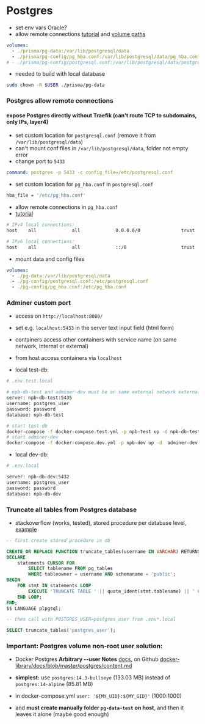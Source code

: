 # Postgres

- set env vars Oracle?
- allow remote connections [tutorial](https://docs.cloudera.com/HDPDocuments/HDF3/HDF-3.5.2/installing-hdf/content/configure_postgres_to_allow_remote_connections.html) and [volume paths](https://stackoverflow.com/questions/67172400/how-to-launch-a-postgres-docker-container-with-valid-initial-setting)

```yml
volumes:
  - ./prisma/pg-data:/var/lib/postgresql/data
  - ./prisma/pg-config/pg_hba.conf:/var/lib/postgresql/data/pg_hba.conf
# - ./prisma/pg-config/postgresql.conf:/var/lib/postgresql/data/postgresql.conf
```

- needed to build with local database

```bash
sudo chown -R $USER ./prisma/pg-data
```

### Postgres allow remote connections

#### expose Postgres directly without Traefik (can't route TCP to subdomains, only IPs, layer4)

- set custom location for `postgresql.conf` (remove it from `/var/lib/postgresql/data`)
- can't mount conf files in `/var/lib/postgresql/data`, folder not empty error
- change port to `5433`

```yml
command: postgres -p 5433 -c config_file=/etc/postgresql.conf
```

- set custom location for `pg_hba.conf` in `postgresql.conf`

```bash
hba_file = '/etc/pg_hba.conf'
```

- allow remote connections in `pg_hba.conf`
- [tutorial](https://docs.cloudera.com/HDPDocuments/HDF3/HDF-3.5.2/installing-hdf/content/configure_postgres_to_allow_remote_connections.html)

```bash
# IPv4 local connections:
host    all             all             0.0.0.0/0               trust

# IPv6 local connections:
host    all             all             ::/0                    trust
```

- mount data and config files

```yml
volumes:
  - ./pg-data:/var/lib/postgresql/data
  - ./pg-config/postgresql.conf:/etc/postgresql.conf
  - ./pg-config/pg_hba.conf:/etc/pg_hba.conf
```

### Adminer custom port

- access on `http://localhost:8080/`
- set e.g. `localhost:5433` in the server text input field (html form)
- containers access other containers with service name (on same network, internal or external)
- from host access containers via `localhost`

- local test-db:

```bash
# .env.test.local

# npb-db-test and adminer-dev must be on same external network external-host
server: npb-db-test:5435
username: postgres_user
password: password
database: npb-db-test

# start test db
docker-compose -f docker-compose.test.yml -p npb-test up -d npb-db-test
# start adminer-dev
docker-compose -f docker-compose.dev.yml -p npb-dev up -d  adminer-dev

```

- local dev-db:

```bash
# .env.local

server: npb-db-dev:5432
username: postgres_user
password: password
database: npb-db-dev
```

### Truncate all tables from Postgres database

- stackoverflow (works, tested), stored procedure per database level, [example](https://stackoverflow.com/questions/2829158/truncating-all-tables-in-a-postgres-database)

```sql
-- first create stored procedure in db

CREATE OR REPLACE FUNCTION truncate_tables(username IN VARCHAR) RETURNS void AS $$
DECLARE
    statements CURSOR FOR
        SELECT tablename FROM pg_tables
        WHERE tableowner = username AND schemaname = 'public';
BEGIN
    FOR stmt IN statements LOOP
        EXECUTE 'TRUNCATE TABLE ' || quote_ident(stmt.tablename) || ' CASCADE;';
    END LOOP;
END;
$$ LANGUAGE plpgsql;

-- then call with POSTGRES_USER=postgres_user from .env*.local

SELECT truncate_tables('postgres_user');
```

### Important: Postgres volume non-root user solution:

- Docker Postgres **Arbitrary --user Notes** [docs](https://hub.docker.com/_/postgres), on Github [docker-library/docs/blob/master/postgres/content.md](https://github.com/docker-library/docs/blob/master/postgres/content.md#arbitrary---user-notes)

- **simplest:** use `postgres:14.3-bullseye` (133.03 MB) instead of `postgres:14-alpine` (85.81 MB)
- in docker-compose.yml `user: '${MY_UID}:${MY_GID}'` (1000:1000)
- and **must create manually folder `pg-data-test` on host**, and then it leaves it alone (maybe good enough)
